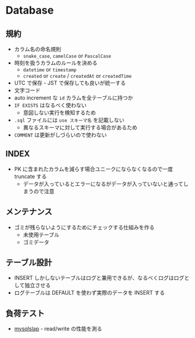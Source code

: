 # Database

## 規約
- カラム名の命名規則
  - `snake_case`, `camelCase` or `PascalCase`
- 時刻を扱うカラムのルールを決める
  - `datetime` or `timestamp`
  - `created` or `create` / `createdAt` or `createdTime`
- UTC で保存 - JST で保存しても良いが統一する
- 文字コード
- auto increment な `id` カラムを全テーブルに持つか
- `IF EXISTS` はなるべく使わない
  - 意図しない実行を検知するため
- `.sql` ファイルには `use スキーマ名` を記載しない
  - 異なるスキーマに対して実行する場合があるため
- `COMMENT` は更新がしづらいので使わない

## INDEX
- PK に含まれたカラムを減らす場合ユニークにならなくなるので一度 truncate する
  - データが入っているとエラーになるがデータが入っていないと通ってしまうので注意

## メンテナンス
- ゴミが残らないようにするためにチェックする仕組みを作る
  - 未使用テーブル
  - ゴミデータ

## テーブル設計
- INSERT しかしないテーブルはログと兼用できるが、なるべくログはログとして独立させる
- ログテーブルは DEFAULT を使わず実際のデータを INSERT する

## 負荷テスト
- [mysqlslap](https://dev.mysql.com/doc/refman/5.6/ja/mysqlslap.html) - read/write の性能を測る
